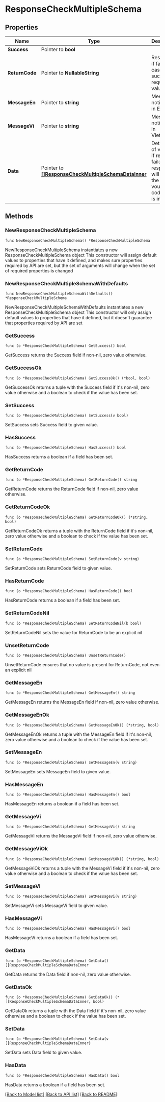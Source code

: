 # ResponseCheckMultipleSchema

## Properties

Name | Type | Description | Notes
------------ | ------------- | ------------- | -------------
**Success** | Pointer to **bool** |  | [optional] 
**ReturnCode** | Pointer to **NullableString** | Result code if failed. In case of successful request: value is null | [optional] 
**MessageEn** | Pointer to **string** | Message notification in English | [optional] 
**MessageVi** | Pointer to **string** | Message notification in Vietnamese | [optional] 
**Data** | Pointer to [**[]ResponseCheckMultipleSchemaDataInner**](ResponseCheckMultipleSchemaDataInner.md) | Detail items of voucher, if result is failed, response will return the first voucher code which is invalid | [optional] 

## Methods

### NewResponseCheckMultipleSchema

`func NewResponseCheckMultipleSchema() *ResponseCheckMultipleSchema`

NewResponseCheckMultipleSchema instantiates a new ResponseCheckMultipleSchema object
This constructor will assign default values to properties that have it defined,
and makes sure properties required by API are set, but the set of arguments
will change when the set of required properties is changed

### NewResponseCheckMultipleSchemaWithDefaults

`func NewResponseCheckMultipleSchemaWithDefaults() *ResponseCheckMultipleSchema`

NewResponseCheckMultipleSchemaWithDefaults instantiates a new ResponseCheckMultipleSchema object
This constructor will only assign default values to properties that have it defined,
but it doesn't guarantee that properties required by API are set

### GetSuccess

`func (o *ResponseCheckMultipleSchema) GetSuccess() bool`

GetSuccess returns the Success field if non-nil, zero value otherwise.

### GetSuccessOk

`func (o *ResponseCheckMultipleSchema) GetSuccessOk() (*bool, bool)`

GetSuccessOk returns a tuple with the Success field if it's non-nil, zero value otherwise
and a boolean to check if the value has been set.

### SetSuccess

`func (o *ResponseCheckMultipleSchema) SetSuccess(v bool)`

SetSuccess sets Success field to given value.

### HasSuccess

`func (o *ResponseCheckMultipleSchema) HasSuccess() bool`

HasSuccess returns a boolean if a field has been set.

### GetReturnCode

`func (o *ResponseCheckMultipleSchema) GetReturnCode() string`

GetReturnCode returns the ReturnCode field if non-nil, zero value otherwise.

### GetReturnCodeOk

`func (o *ResponseCheckMultipleSchema) GetReturnCodeOk() (*string, bool)`

GetReturnCodeOk returns a tuple with the ReturnCode field if it's non-nil, zero value otherwise
and a boolean to check if the value has been set.

### SetReturnCode

`func (o *ResponseCheckMultipleSchema) SetReturnCode(v string)`

SetReturnCode sets ReturnCode field to given value.

### HasReturnCode

`func (o *ResponseCheckMultipleSchema) HasReturnCode() bool`

HasReturnCode returns a boolean if a field has been set.

### SetReturnCodeNil

`func (o *ResponseCheckMultipleSchema) SetReturnCodeNil(b bool)`

 SetReturnCodeNil sets the value for ReturnCode to be an explicit nil

### UnsetReturnCode
`func (o *ResponseCheckMultipleSchema) UnsetReturnCode()`

UnsetReturnCode ensures that no value is present for ReturnCode, not even an explicit nil
### GetMessageEn

`func (o *ResponseCheckMultipleSchema) GetMessageEn() string`

GetMessageEn returns the MessageEn field if non-nil, zero value otherwise.

### GetMessageEnOk

`func (o *ResponseCheckMultipleSchema) GetMessageEnOk() (*string, bool)`

GetMessageEnOk returns a tuple with the MessageEn field if it's non-nil, zero value otherwise
and a boolean to check if the value has been set.

### SetMessageEn

`func (o *ResponseCheckMultipleSchema) SetMessageEn(v string)`

SetMessageEn sets MessageEn field to given value.

### HasMessageEn

`func (o *ResponseCheckMultipleSchema) HasMessageEn() bool`

HasMessageEn returns a boolean if a field has been set.

### GetMessageVi

`func (o *ResponseCheckMultipleSchema) GetMessageVi() string`

GetMessageVi returns the MessageVi field if non-nil, zero value otherwise.

### GetMessageViOk

`func (o *ResponseCheckMultipleSchema) GetMessageViOk() (*string, bool)`

GetMessageViOk returns a tuple with the MessageVi field if it's non-nil, zero value otherwise
and a boolean to check if the value has been set.

### SetMessageVi

`func (o *ResponseCheckMultipleSchema) SetMessageVi(v string)`

SetMessageVi sets MessageVi field to given value.

### HasMessageVi

`func (o *ResponseCheckMultipleSchema) HasMessageVi() bool`

HasMessageVi returns a boolean if a field has been set.

### GetData

`func (o *ResponseCheckMultipleSchema) GetData() []ResponseCheckMultipleSchemaDataInner`

GetData returns the Data field if non-nil, zero value otherwise.

### GetDataOk

`func (o *ResponseCheckMultipleSchema) GetDataOk() (*[]ResponseCheckMultipleSchemaDataInner, bool)`

GetDataOk returns a tuple with the Data field if it's non-nil, zero value otherwise
and a boolean to check if the value has been set.

### SetData

`func (o *ResponseCheckMultipleSchema) SetData(v []ResponseCheckMultipleSchemaDataInner)`

SetData sets Data field to given value.

### HasData

`func (o *ResponseCheckMultipleSchema) HasData() bool`

HasData returns a boolean if a field has been set.


[[Back to Model list]](../README.md#documentation-for-models) [[Back to API list]](../README.md#documentation-for-api-endpoints) [[Back to README]](../README.md)


